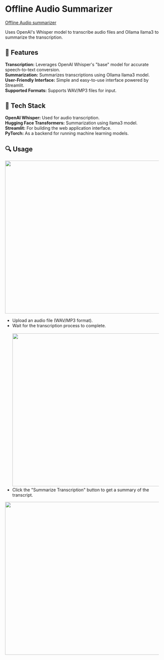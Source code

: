 # Offline Audio Summarizer
[Offline Audio summarizer]([https://podquik.streamlit.app/](https://legendary-space-fortnight-vgr4vv5j6j5hwx46-8501.app.github.dev/))
 
 Uses OpenAI's Whisper model to transcribe audio files and Ollama llama3 to summarize the transcription.

## 🚀 Features <br>
**Transcription:** Leverages OpenAI Whisper's "base" model for accurate speech-to-text conversion.<br>
**Summarization:** Summarizes transcriptions using Ollama llama3 model.<br>
**User-Friendly Interface:** Simple and easy-to-use interface powered by Streamlit.<br>
**Supported Formats:** Supports WAV/MP3 files for input.

## 🔧 Tech Stack <br>
**OpenAI Whisper:** Used for audio transcription.<br>
**Hugging Face Transformers:** Summarization using llama3 model.<br>
**Streamlit:** For building the web application interface.<br>
**PyTorch:** As a backend for running machine learning models.

## 🔍 Usage <br>
<img src="/home.png" width="650" height="500"><br>
- Upload an audio file (WAV/MP3 format). <br>
- Wait for the transcription process to complete. <br><br>
<img src="/transcript.png" width="650" height="500"><br>
- Click the "Summarize Transcription" button to get a summary of the transcript.
<img src="/summary.png" width="650" height="500">
